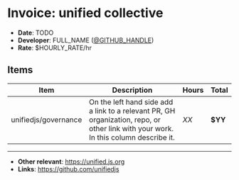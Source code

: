 # Invoice: unified collective

- **Date**: TODO
- **Developer**: FULL_NAME ([@GITHUB_HANDLE](https://github.com/GITHUB_HANDLE))
- **Rate**: $HOURLY_RATE/hr

## Items

Item | Description | Hours | Total
---- | ----------- | ----- | -----
unifiedjs/governance | On the left hand side add a link to a relevant PR, GH organization, repo, or other link with your work. In this column describe it. | *XX* | **$YY**

---

- **Other relevant**: https://unified.js.org
- **Links**: https://github.com/unifiedjs
